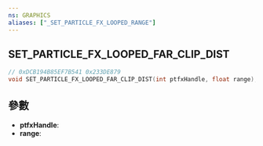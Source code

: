 ```yaml
---
ns: GRAPHICS
aliases: ["_SET_PARTICLE_FX_LOOPED_RANGE"]
---
```

## SET_PARTICLE_FX_LOOPED_FAR_CLIP_DIST

```c
// 0xDCB194B85EF7B541 0x233DE879
void SET_PARTICLE_FX_LOOPED_FAR_CLIP_DIST(int ptfxHandle, float range);
```


## 參數
* **ptfxHandle**: 
* **range**: 


